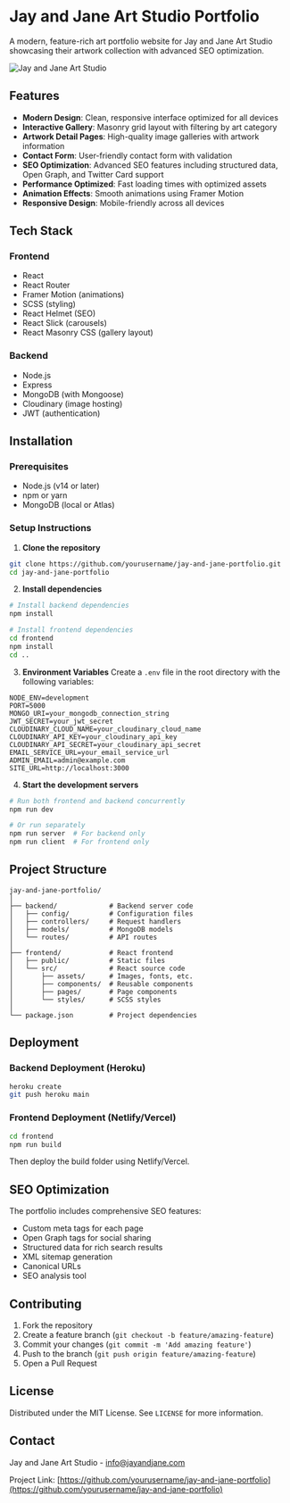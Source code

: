 # Jay and Jane Art Studio Portfolio

A modern, feature-rich art portfolio website for Jay and Jane Art Studio showcasing their artwork collection with advanced SEO optimization.

![Jay and Jane Art Studio](https://images.unsplash.com/photo-1577720580479-7d839d829c73?ixlib=rb-4.0.3&ixid=MnwxMjA3fDB8MHxwaG90by1wYWdlfHx8fGVufDB8fHx8&auto=format&fit=crop&w=1287&q=80)

## Features

- **Modern Design**: Clean, responsive interface optimized for all devices
- **Interactive Gallery**: Masonry grid layout with filtering by art category
- **Artwork Detail Pages**: High-quality image galleries with artwork information
- **Contact Form**: User-friendly contact form with validation
- **SEO Optimization**: Advanced SEO features including structured data, Open Graph, and Twitter Card support
- **Performance Optimized**: Fast loading times with optimized assets
- **Animation Effects**: Smooth animations using Framer Motion
- **Responsive Design**: Mobile-friendly across all devices

## Tech Stack

### Frontend
- React
- React Router
- Framer Motion (animations)
- SCSS (styling)
- React Helmet (SEO)
- React Slick (carousels)
- React Masonry CSS (gallery layout)

### Backend
- Node.js
- Express
- MongoDB (with Mongoose)
- Cloudinary (image hosting)
- JWT (authentication)

## Installation

### Prerequisites
- Node.js (v14 or later)
- npm or yarn
- MongoDB (local or Atlas)

### Setup Instructions

1. **Clone the repository**
```bash
git clone https://github.com/yourusername/jay-and-jane-portfolio.git
cd jay-and-jane-portfolio
```

2. **Install dependencies**
```bash
# Install backend dependencies
npm install

# Install frontend dependencies
cd frontend
npm install
cd ..
```

3. **Environment Variables**
Create a `.env` file in the root directory with the following variables:
```
NODE_ENV=development
PORT=5000
MONGO_URI=your_mongodb_connection_string
JWT_SECRET=your_jwt_secret
CLOUDINARY_CLOUD_NAME=your_cloudinary_cloud_name
CLOUDINARY_API_KEY=your_cloudinary_api_key
CLOUDINARY_API_SECRET=your_cloudinary_api_secret
EMAIL_SERVICE_URL=your_email_service_url
ADMIN_EMAIL=admin@example.com
SITE_URL=http://localhost:3000
```

4. **Start the development servers**
```bash
# Run both frontend and backend concurrently
npm run dev

# Or run separately
npm run server  # For backend only
npm run client  # For frontend only
```

## Project Structure

```
jay-and-jane-portfolio/
│
├── backend/             # Backend server code
│   ├── config/          # Configuration files
│   ├── controllers/     # Request handlers
│   ├── models/          # MongoDB models
│   └── routes/          # API routes
│
├── frontend/            # React frontend
│   ├── public/          # Static files
│   └── src/             # React source code
│       ├── assets/      # Images, fonts, etc.
│       ├── components/  # Reusable components
│       ├── pages/       # Page components
│       └── styles/      # SCSS styles
│
└── package.json         # Project dependencies
```

## Deployment

### Backend Deployment (Heroku)
```bash
heroku create
git push heroku main
```

### Frontend Deployment (Netlify/Vercel)
```bash
cd frontend
npm run build
```
Then deploy the build folder using Netlify/Vercel.

## SEO Optimization

The portfolio includes comprehensive SEO features:

- Custom meta tags for each page
- Open Graph tags for social sharing
- Structured data for rich search results
- XML sitemap generation
- Canonical URLs
- SEO analysis tool

## Contributing

1. Fork the repository
2. Create a feature branch (`git checkout -b feature/amazing-feature`)
3. Commit your changes (`git commit -m 'Add amazing feature'`)
4. Push to the branch (`git push origin feature/amazing-feature`)
5. Open a Pull Request

## License

Distributed under the MIT License. See `LICENSE` for more information.

## Contact

Jay and Jane Art Studio - info@jayandjane.com

Project Link: [https://github.com/yourusername/jay-and-jane-portfolio](https://github.com/yourusername/jay-and-jane-portfolio) 